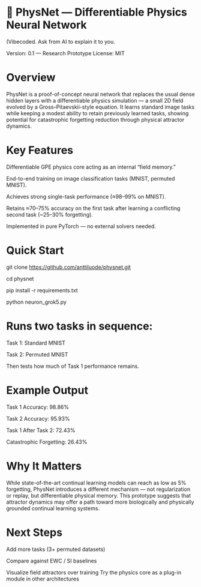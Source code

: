 # 🧠 PhysNet — Differentiable Physics Neural Network

(Vibecoded. Ask from AI to explain it to you. 

Version: 0.1 — Research Prototype
License: MIT

# Overview

PhysNet is a proof-of-concept neural network that replaces the usual dense hidden layers with a differentiable physics simulation — a small 2D field evolved by a Gross–Pitaevskii-style equation.
It learns standard image tasks while keeping a modest ability to retain previously learned tasks, showing potential for catastrophic forgetting reduction through physical attractor dynamics.

# Key Features

Differentiable GPE physics core acting as an internal “field memory.”

End-to-end training on image classification tasks (MNIST, permuted MNIST).

Achieves strong single-task performance (≈98–99% on MNIST).

Retains ≈70–75% accuracy on the first task after learning a conflicting second task (~25–30% forgetting).

Implemented in pure PyTorch — no external solvers needed.

# Quick Start

git clone https://github.com/anttiluode/physnet.git

cd physnet

pip install -r requirements.txt

python neuron_grok5.py

# Runs two tasks in sequence:

Task 1: Standard MNIST

Task 2: Permuted MNIST

Then tests how much of Task 1 performance remains.

# Example Output

Task 1 Accuracy: 98.86%

Task 2 Accuracy: 95.93%

Task 1 After Task 2: 72.43%

Catastrophic Forgetting: 26.43%

# Why It Matters

While state-of-the-art continual learning models can reach as low as 5% forgetting, PhysNet introduces a different mechanism — not regularization or replay, but differentiable physical memory.
This prototype suggests that attractor dynamics may offer a path toward more biologically and physically grounded continual learning systems.

# Next Steps

Add more tasks (3+ permuted datasets)

Compare against EWC / SI baselines

Visualize field attractors over training
Try the physics core as a plug-in module in other architectures
